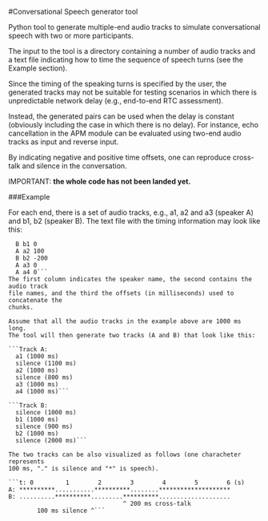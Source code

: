 #Conversational Speech generator tool

Python tool to generate multiple-end audio tracks to simulate conversational
speech with two or more participants.

The input to the tool is a directory containing a number of audio tracks and
a text file indicating how to time the sequence of speech turns (see the Example
section).

Since the timing of the speaking turns is specified by the user, the generated
tracks may not be suitable for testing scenarios in which there is unpredictable
network delay (e.g., end-to-end RTC assessment).

Instead, the generated pairs can be used when the delay is constant (obviously
including the case in which there is no delay).
For instance, echo cancellation in the APM module can be evaluated using two-end
audio tracks as input and reverse input.

By indicating negative and positive time offsets, one can reproduce cross-talk
and silence in the conversation.

IMPORTANT: **the whole code has not been landed yet.**

###Example

For each end, there is a set of audio tracks, e.g., a1, a2 and a3 (speaker A)
and b1, b2 (speaker B).
The text file with the timing information may look like this:
```  A a1 0
  B b1 0
  A a2 100
  B b2 -200
  A a3 0
  A a4 0```
The first column indicates the speaker name, the second contains the audio track
file names, and the third the offsets (in milliseconds) used to concatenate the
chunks.

Assume that all the audio tracks in the example above are 1000 ms long.
The tool will then generate two tracks (A and B) that look like this:

```Track A:
  a1 (1000 ms)
  silence (1100 ms)
  a2 (1000 ms)
  silence (800 ms)
  a3 (1000 ms)
  a4 (1000 ms)```

```Track B:
  silence (1000 ms)
  b1 (1000 ms)
  silence (900 ms)
  b2 (1000 ms)
  silence (2000 ms)```

The two tracks can be also visualized as follows (one characheter represents
100 ms, "." is silence and "*" is speech).

```t: 0         1        2        3        4        5        6 (s)
A: **********...........**********........********************
B: ..........**********.........**********....................
                                ^ 200 ms cross-talk
        100 ms silence ^```
